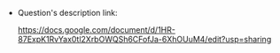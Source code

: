 + Question's description link:

    https://docs.google.com/document/d/1HR-87ExpK1RvYax0tl2XrbOWQSh6CFofJa-6XhOUuM4/edit?usp=sharing